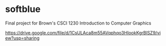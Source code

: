 # softblue
Final project for Brown's CSCI 1230 Introduction to Computer Graphics

https://drive.google.com/file/d/1CsULAca8m55AVqphqo3HIookKgrBlSZ9/view?usp=sharing
